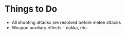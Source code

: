 # Things to Do

* All shooting attacks are resolved before melee attacks
* Weapon auxiliary effects - dakka, etc.